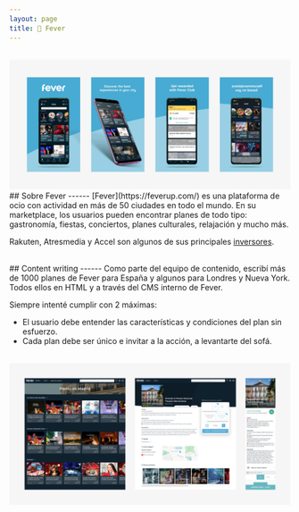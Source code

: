 ```yaml
---
layout: page
title: 🚀 Fever
---
```


<br>
<a href="{{ site.baseurl }}/assets/Fev_1.png" target="_blank">
    <img 
        src="/assets/Fev_1.png" 
        alt="Fev_1"
    >
</a>


<br>
## Sobre Fever
------
[Fever](https://feverup.com/) es una plataforma de ocio con actividad en más de 50 ciudades en todo el mundo. En su marketplace, los usuarios pueden encontrar planes de todo tipo: gastronomía, fiestas, conciertos, planes culturales, relajación y mucho más.

Rakuten, Atresmedia y Accel son algunos de sus principales [inversores](https://techcrunch.com/2019/08/04/data-driven-events-discovery-and-planning-startup-fever-raises-35-million-led-by-rakuten/?guccounter=1&guce_referrer=aHR0cHM6Ly93d3cuZ29vZ2xlLmNvbS8&guce_referrer_sig=AQAAALDc4r5RQdfQVYfvinZ9bRboLwWg_ZwbNKTnISSmYLqY8nccxegEMMZnaWwmPbdvlQT9TfYxTxHTmBuAjjR3DLBswgL6K0wwa-wmHiUMFefgPwMD6yHzJ_NGMv1EvYqwTBCF1V9mrD0JULIik089aSyz3xBT1W5nT1tD4mokIl_6).

<br>
## Content writing
------
Como parte del equipo de contenido, escribí más de 1000 planes de Fever para España y algunos para Londres y Nueva York. Todos ellos en HTML y a través del CMS interno de Fever.

Siempre intenté cumplir con 2 máximas: 

- El usuario debe entender las características y condiciones del plan sin esfuerzo.
- Cada plan debe ser único e invitar a la acción, a levantarte del sofá.

<br>
<a href="{{ site.baseurl }}/assets/Fev_2.png" target="_blank">
    <img 
        src="/assets/Fev_2.png" 
        alt="Fev_2"
    >
</a>
